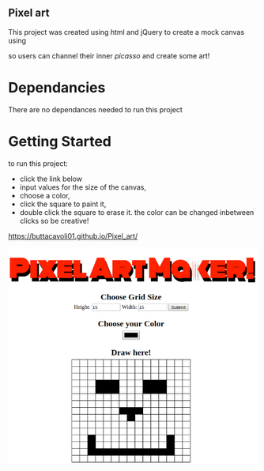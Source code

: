 ## Pixel art

This project was created using html and jQuery to create a mock canvas using <table> 
so users can channel their inner _picasso_ and create some art!
 
# Dependancies
 
There are no dependances needed to run this project

# Getting Started

to run this project:
- click the link below
- input values for the size of the canvas,
- choose a color,
- click the square to paint it,
- double click the square to erase it.
the color can be changed inbetween clicks so be creative!

https://buttacavoli01.github.io/Pixel_art/


![alt text](pAm.png)

